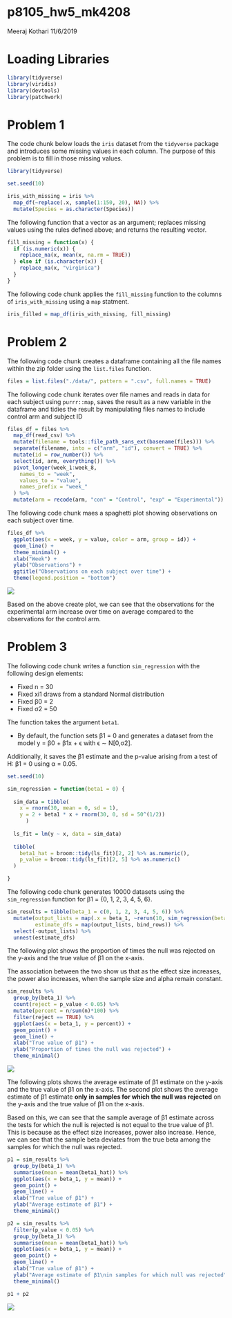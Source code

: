 p8105\_hw5\_mk4208
================
Meeraj Kothari
11/6/2019

# Loading Libraries

``` r
library(tidyverse)
library(viridis)
library(devtools)
library(patchwork)
```

# Problem 1

The code chunk below loads the `iris` dataset from the `tidyverse`
package and introduces some missing values in each column. The purpose
of this problem is to fill in those missing values.

``` r
library(tidyverse)

set.seed(10)

iris_with_missing = iris %>% 
  map_df(~replace(.x, sample(1:150, 20), NA)) %>%
  mutate(Species = as.character(Species))
```

The following function that a vector as an argument; replaces missing
values using the rules defined above; and returns the resulting vector.

``` r
fill_missing = function(x) {
  if (is.numeric(x)) {
    replace_na(x, mean(x, na.rm = TRUE))
  } else if (is.character(x)) {
    replace_na(x, "virginica")
  }
}
```

The following code chunk applies the `fill_missing` function to the
columns of `iris_with_missing` using a `map` statment.

``` r
iris_filled = map_df(iris_with_missing, fill_missing)
```

# Problem 2

The following code chunk creates a dataframe containing all the file
names within the zip folder using the `list.files` function.

``` r
files = list.files("./data/", pattern = ".csv", full.names = TRUE) 
```

The following code chunk iterates over file names and reads in data for
each subject using `purrr::map`, saves the result as a new variable in
the dataframe and tidies the result by manipulating files names to
include control arm and subject ID

``` r
files_df = files %>% 
  map_df(read_csv) %>% 
  mutate(filename = tools::file_path_sans_ext(basename(files))) %>%
  separate(filename, into = c("arm", "id"), convert = TRUE) %>% 
  mutate(id = row_number()) %>%
  select(id, arm, everything()) %>%
  pivot_longer(week_1:week_8,
    names_to = "week",
    values_to = "value",
    names_prefix = "week_"
  ) %>% 
  mutate(arm = recode(arm, "con" = "Control", "exp" = "Experimental"))
```

The following code chunk maes a spaghetti plot showing observations on
each subject over time.

``` r
files_df %>% 
  ggplot(aes(x = week, y = value, color = arm, group = id)) +
  geom_line() + 
  theme_minimal() + 
  xlab("Week") +
  ylab("Observations") +
  ggtitle("Observations on each subject over time") +
  theme(legend.position = "bottom") 
```

![](p8105_hw5_mk4208_files/figure-gfm/unnamed-chunk-7-1.png)<!-- -->

Based on the above create plot, we can see that the observations for the
experimental arm increase over time on average compared to the
observations for the control arm.

# Problem 3

The following code chunk writes a function `sim_regression` with the
following design elements:

  - Fixed n = 30
  - Fixed xi1 draws from a standard Normal distribution
  - Fixed β0 = 2
  - Fixed σ2 = 50

The function takes the argument `beta1`.

  - By default, the function sets β1 = 0 and generates a dataset from
    the model y = β0 + β1x + ϵ with ϵ ∼ N\[0,σ2\].

Additionally, it saves the β1 estimate and the p-value arising from a
test of H: β1 = 0 using α = 0.05.

``` r
set.seed(10)

sim_regression = function(beta1 = 0) {
  
  sim_data = tibble(
    x = rnorm(30, mean = 0, sd = 1),
    y = 2 + beta1 * x + rnorm(30, 0, sd = 50^(1/2))
      )
  
  ls_fit = lm(y ~ x, data = sim_data)
  
  tibble(
    beta1_hat = broom::tidy(ls_fit)[2, 2] %>% as.numeric(),
    p_value = broom::tidy(ls_fit)[2, 5] %>% as.numeric()
  )

}
```

The following code chunk generates 10000 datasets using the
`sim_regression` function for β1 = {0, 1, 2, 3, 4, 5, 6}.

``` r
sim_results = tibble(beta_1 = c(0, 1, 2, 3, 4, 5, 6)) %>% 
  mutate(output_lists = map(.x = beta_1, ~rerun(10, sim_regression(beta1 = .x))),
         estimate_dfs = map(output_lists, bind_rows)) %>%
  select(-output_lists) %>%
  unnest(estimate_dfs)
```

The following plot shows the proportion of times the null was rejected
on the y-axis and the true value of β1 on the x-axis.

The association between the two show us that as the effect size
increases, the power also increases, when the sample size and alpha
remain constant.

``` r
sim_results %>% 
  group_by(beta_1) %>%
  count(reject = p_value < 0.05) %>% 
  mutate(percent = n/sum(n)*100) %>% 
  filter(reject == TRUE) %>%
  ggplot(aes(x = beta_1, y = percent)) +
  geom_point() + 
  geom_line() + 
  xlab("True value of β1") +
  ylab("Proportion of times the null was rejected") +
  theme_minimal()
```

![](p8105_hw5_mk4208_files/figure-gfm/unnamed-chunk-10-1.png)<!-- -->

The following plots shows the average estimate of β1 estimate on the
y-axis and the true value of β1 on the x-axis. The second plot shows the
average estimate of β1 estimate **only in samples for which the null was
rejected** on the y-axis and the true value of β1 on the x-axis.

Based on this, we can see that the sample average of β1 estimate across
the tests for which the null is rejected is not equal to the true value
of β1. This is because as the effect size increases, power also
increase. Hence, we can see that the sample beta deviates from the true
beta among the samples for which the null was rejected.

``` r
p1 = sim_results %>% 
  group_by(beta_1) %>%
  summarise(mean = mean(beta1_hat)) %>% 
  ggplot(aes(x = beta_1, y = mean)) + 
  geom_point() + 
  geom_line() + 
  xlab("True value of β1") + 
  ylab("Average estimate of β1") +
  theme_minimal()

p2 = sim_results %>% 
  filter(p_value < 0.05) %>% 
  group_by(beta_1) %>%
  summarise(mean = mean(beta1_hat)) %>% 
  ggplot(aes(x = beta_1, y = mean)) + 
  geom_point() +
  geom_line() +
  xlab("True value of β1") + 
  ylab("Average estimate of β1\nin samples for which null was rejected") + 
  theme_minimal()

p1 + p2
```

![](p8105_hw5_mk4208_files/figure-gfm/unnamed-chunk-11-1.png)<!-- -->
